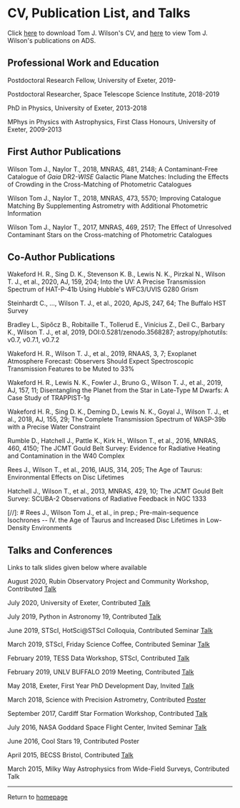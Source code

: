 # CV, Publication List, and Talks

Click [here](https://onoddil.github.io/CV/tom_j_wilson_cv.pdf) to download Tom J. Wilson's CV, and [here](https://ui.adsabs.harvard.edu/search/fl=identifier%2C%5Bcitations%5D%2Cabstract%2Caff%2Cauthor%2Cbibcode%2Ccitation_count%2Ccomment%2Cdoi%2Cid%2Ckeyword%2Cpage%2Cproperty%2Cpub%2Cpub_raw%2Cpubdate%2Cpubnote%2Cread_count%2Ctitle%2Cvolume%2Clinks_data%2Cesources%2Cdata%2Cemail%2Cdoctype&q=%3Dauthor%3A%22wilson%2C%20tom%20j%22%20OR%20author%3A(%22wilson%2C%20t%22%20AND%20%22hatchell%2C%20j%22)%20OR%20author%3A(%22wilson%2C%20t%20j%22%20AND%20%22naylor%2C%20t%22)%20OR%20author%3A(%22wilson%2C%20t%22%20AND%20%22wakeford%2C%20h%22)&rows=25&sort=date%20desc%2C%20bibcode%20desc&start=0&p_=0) to view Tom J. Wilson's publications on ADS.

## Professional Work and Education

Postdoctoral Research Fellow, University of Exeter, 2019-

Postdoctoral Researcher, Space Telescope Science Institute, 2018-2019

PhD in Physics, University of Exeter, 2013-2018

MPhys in Physics with Astrophysics, First Class Honours, University of Exeter, 2009-2013

## First Author Publications

Wilson Tom J., Naylor T., 2018, MNRAS, 481, 2148; A Contaminant-Free Catalogue of _Gaia_ DR2-_WISE_ Galactic Plane Matches: Including the Effects of Crowding in the Cross-Matching of Photometric Catalogues

Wilson Tom J., Naylor T., 2018, MNRAS, 473, 5570; Improving Catalogue Matching By Supplementing Astrometry with Additional Photometric Information

Wilson Tom J., Naylor T., 2017, MNRAS, 469, 2517; The Effect of Unresolved Contaminant Stars on the Cross-matching of Photometric Catalogues

## Co-Author Publications

Wakeford H. R., Sing D. K., Stevenson K. B., Lewis N. K., Pirzkal N., Wilson T. J., et al., 2020, AJ, 159, 204; Into the UV: A Precise Transmission Spectrum of HAT-P-41b Using Hubble's WFC3/UVIS G280 Grism

Steinhardt C., ..., Wilson T. J., et al., 2020, ApJS, 247, 64; The Buffalo HST Survey

Bradley L., Sipőcz B., Robitaille T., Tollerud E., Vinícius Z., Deil C., Barbary K., Wilson T. J., et al, 2019, DOI:0.5281/zenodo.3568287; astropy/photutils: v0.7, v0.7.1, v0.7.2

Wakeford H. R., Wilson T. J., et al., 2019, RNAAS, 3, 7; Exoplanet Atmosphere Forecast: Observers Should Expect Spectroscopic Transmission Features to be Muted to 33%

Wakeford H. R., Lewis N. K., Fowler J., Bruno G., Wilson T. J., et al., 2019, AJ, 157, 11; Disentangling the Planet from the Star in Late-Type M Dwarfs: A Case Study of TRAPPIST-1g

Wakeford H. R., Sing D. K., Deming D., Lewis N. K., Goyal J., Wilson T. J., et al., 2018, AJ, 155, 29; The Complete Transmission Spectrum of WASP-39b with a Precise Water Constraint

Rumble D., Hatchell J., Pattle K., Kirk H., Wilson T., et al., 2016, MNRAS, 460, 4150; The JCMT Gould Belt Survey: Evidence for Radiative Heating and Contamination in the W40 Complex

Rees J., Wilson T., et al., 2016, IAUS, 314, 205; The Age of Taurus: Environmental Effects on Disc Lifetimes

Hatchell J., Wilson T., et al., 2013, MNRAS, 429, 10; The JCMT Gould Belt Survey: SCUBA-2 Observations of Radiative Feedback in NGC 1333

[//]: # Rees J., Wilson Tom J., et al., in prep.; Pre-main-sequence Isochrones -- IV. the Age of Taurus and Increased Disc Lifetimes in Low-Density Environments

## Talks and Conferences
Links to talk slides given below where available

August 2020, Rubin Observatory Project and Community Workshop, Contributed [Talk](Talks/unresolvedcontaminants_PCW2020_RRB_tomjwilson.pdf)

July 2020, University of Exeter, Contributed [Talk](Talks/UnresolvedContaminants_july2020_tuesdaytalk_tomjwilson.pdf)

July 2019, Python in Astronomy 19, Contributed [Talk](Talks/photutils_pyastro19_tomjwilson.pdf)

June 2019, STScI, HotSci@STScI Colloquia, Contributed Seminar [Talk](Talks/UnresolvedContaminants_hotsci_tomwilson.pdf)

March 2019, STScI, Friday Science Coffee, Contributed Seminar [Talk](Talks/science_coffee_towilson.pdf)

February 2019, TESS Data Workshop, STScI, Contributed [Talk](Talks/UnresolvedContaminants_TESS_tomwilson.pdf)

February 2019, UNLV BUFFALO 2019 Meeting, Contributed [Talk](Talks/BUFFALO_2019.pdf)

May 2018, Exeter, First Year PhD Development Day, Invited [Talk](Talks/firstyeardevelopmentday_tomjwilson_python_31518.pdf)

March 2018, Science with Precision Astrometry, Contributed [Poster](Talks/TomJWilson_SwPAPoster.pdf)

September 2017, Cardiff Star Formation Workshop, Contributed [Talk](Talks/UnresolvedContaminants_Cardiff19917.pdf)

July 2016, NASA Goddard Space Flight Center, Invited Seminar [Talk](Talks/Goddard.pdf)

June 2016, Cool Stars 19, Contributed Poster

April 2015, BECSS Bristol, Contributed [Talk](Talks/BECSS.pdf)

March 2015, Milky Way Astrophysics from Wide-Field Surveys, Contributed Talk

---
Return to [homepage](index.md)
